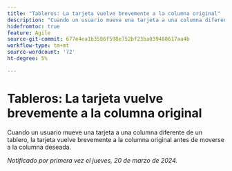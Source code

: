```yaml
---
title: "Tableros: La tarjeta vuelve brevemente a la columna original"
description: "Cuando un usuario mueve una tarjeta a una columna diferente en un tablero, la tarjeta vuelve brevemente a la columna original antes de moverse a la columna deseada."
hidefromtoc: true
feature: Agile
source-git-commit: 677e4ea1b3586f598e752bf23ba039488617aa4b
workflow-type: tm+mt
source-wordcount: '72'
ht-degree: 5%

---
```



# Tableros: La tarjeta vuelve brevemente a la columna original

Cuando un usuario mueve una tarjeta a una columna diferente de un tablero, la tarjeta vuelve brevemente a la columna original antes de moverse a la columna deseada.

_Notificado por primera vez el jueves, 20 de marzo de 2024._
